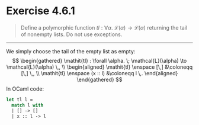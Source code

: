 # Exercise 4.6.1

> Define a polymorphic function $\mathit{tl} : \forall \alpha. \; \mathcal{L}(\alpha) \to \mathcal{L}(\alpha)$ returning the tail of nonempty lists.
> Do not use exceptions.

---

We simply choose the tail of the empty list as empty:
$$
  \begin{gathered}
    \mathit{tl} : \forall \alpha. \; \mathcal{L}(\alpha) \to \mathcal{L}(\alpha) \,, \\
    \begin{aligned}
      \mathit{tl} \enspace [\,] &\coloneqq [\,] \,, \\
      \mathit{tl} \enspace (x :: l) &\coloneqq l \,.
    \end{aligned}
  \end{gathered}
$$
In OCaml code:
```ocaml
let tl l =
  match l with
  | [] -> []
  | x :: l -> l
```
